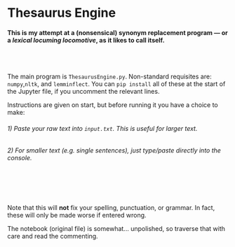 # Thesaurus Engine
#### This is my attempt at a (nonsensical) synonym replacement program — or a *lexical locuming locomotive*, as it likes to call itself.

<br/>
<br/>

The main program is `ThesaurusEngine.py`. Non-standard requisites are: `numpy`,`nltk`, and `lemminflect`. You can `pip install` all of these at the start of the Jupyter file, if you uncomment the relevant lines.

Instructions are given on start, but before running it you have a choice to make:
###### 1) Paste your raw text into `input.txt`. This is useful for larger text.
###### 2) For smaller text (e.g. single sentences), just type/paste directly into the console.

<br/>
<br/>
<br/>

Note that this will **not** fix your spelling, punctuation, or grammar. In fact, these will only be made worse if entered wrong.

The notebook (original file) is somewhat... unpolished, so traverse that with care and read the commenting.

